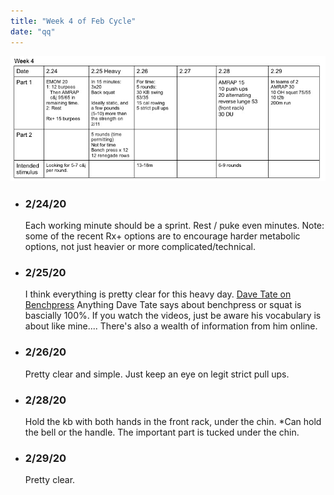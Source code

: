 ```yaml
---
title: "Week 4 of Feb Cycle"
date: "qq"
---
```

![workouts](./week4.jpg)
*  ### 2/24/20
    Each working minute should be a sprint. Rest / puke even minutes. Note: some of the recent Rx+ options are to encourage harder metabolic options, not just heavier or more complicated/technical. 
* ### 2/25/20
    I think everything is pretty clear for this heavy day. 
    [Dave Tate on Benchpress](https://www.t-nation.com/workouts/6-week-bench-press-cure)
    Anything Dave Tate says about benchpress or squat is bascially 100%.  If you watch the videos, just be aware his vocabulary is about like mine.... There's also a wealth of information from him online. 
* ### 2/26/20
    Pretty clear and simple.  Just keep an eye on legit strict pull ups. 
* ### 2/28/20 
    Hold the kb with both hands in the front rack, under the chin. *Can hold the bell or the handle.  The important part is tucked under the chin.  
* ### 2/29/20
    Pretty clear. 